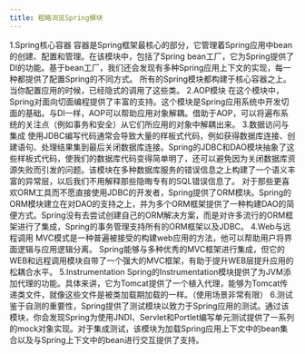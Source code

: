 ```yaml
---
title: 粗略浏览Spring模块
---
```


1.Spring核心容器
	容器是Spring框架最核心的部分，它管理着Spring应用中bean的创建、配置和管理。在该模块中，包括了Spring bean工厂，它为Spring提供了DI的功能。基于bean工厂，我们还会发现有多种Spring应用上下文的实现，每一种都提供了配置Spring的不同方式。
    所有的Spring模块都构建于核心容器之上。当你配置应用的时候，已经隐式的调用了这些类。
2.AOP模块
	在这个模块中，Spring对面向切面编程提供了丰富的支持。这个模块是Spring应用系统中开发切面的基础。与DI一样，AOP可以帮助应用对象解耦。借助于AOP，可以将遍布系统的关注点（例如事务和安全）从它们所应用的对象中解耦出来。
3.数据访问与集成
	使用JDBC编写代码通常会导致大量的样板式代码，例如获得数据库连接、创建语句、处理结果集到最后关闭数据库连接。Spring的JDBC和DAO模块抽象了这些样板式代码，使我们的数据库代码变得简单明了，还可以避免因为关闭数据库资源失败而引发的问题。该模块在多种数据库服务的错误信息之上构建了一个语义丰富的异常层，以后我们不用解释那些隐晦专有的SQL错误信息了。
    对于那些更喜欢ORM工具而不愿直接使用JDBC的开发者，Spring提供了ORM模块。Spring的ORM模块建立在对DAO的支持之上，并为多个ORM框架提供了一种构建DAO的简便方式。Spring没有去尝试创建自己的ORM解决方案，而是对许多流行的ORM框架进行了集成，Spring的事务管理支持所有的ORM框架以及JDBC。
4.Web与远程调用
	MVC模式是一种普遍被接受的构建web应用的方法，他可以帮助用户将界面逻辑与应用逻辑分离。		Spring能够与多种优秀的MVC框架进行集成，但它的WEB和远程调用模块自带了一个强大的MVC框架，有助于提升WEB层提升应用的松耦合水平。
5.Instrumentation
	Spring的Instrumentation模块提供了为JVM添加代理的功能。具体来讲，它为Tomcat提供了一个植入代理，能够为Tomcat传递类文件，就像这些文件是被类加载期加载的一样。（使用场景非常有限）
6.测试
	鉴于自测的重要性，Spring提供了测试模块以致力于Spring应用的测试。通过该模块，你会发现Spring为使用JNDI、Servlet和Portlet编写单元测试提供了一系列的mock对象实现。对于集成测试，该模块为加载Spring应用上下文中的bean集合以及与Spring上下文中的bean进行交互提供了支持。